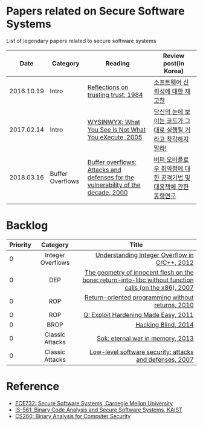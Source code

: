 # Papers related on Secure Software Systems  
List of legendary papers related to secure software systems

| Date | Category | Reading | Review post(in Korea) |
| ---- | -------- | ------- | ----------- |
|2016.10.19      |  Intro        | [Reflections on trusting trust, 1984](https://www.ece.cmu.edu/~ganger/712.fall02/papers/p761-thompson.pdf)        |  [소프트웨어 신뢰성에 대한 재고찰](https://cpuu.postype.com/post/402071)           |
|2017.02.14      | Intro         | [WYSINWYX: What You See Is Not What You eXecute, 2005](http://research.cs.wisc.edu/wpis/papers/wysinwyx05.pdf)        | [당신의 눈에 보이는 코드가 그대로 실행될 거라고 착각하지 말라!](https://cpuu.postype.com/post/565003)            |
|2018.03.16      | Buffer Overflows         | [Buffer overflows: Attacks and defenses for the vulnerability of the decade, 2000](http://www.cs.utexas.edu/~shmat/courses/cs395t_fall05/cowan.pdf)        | [버퍼 오버플로우 취약점에 대한 공격기법 및 대응책에 관한 동향연구](https://cpuu.postype.com/post/1755885)            |
|      |          |         |             |



# Backlog

|  <center>Priority</center> |  <center>Category</center> |  <center>Title</center> |
|:--------|:--------:|--------:|
|0 | Integer Overflows | [Understanding Integer Overflow in C/C++, 2012](https://dl.acm.org/citation.cfm?id=2743019)|
|0 | DEP | [The geometry of innocent flesh on the bone: return-into-libc without function calls (on the x86), 2007](https://dl.acm.org/citation.cfm?id=1315313)
| 0          |   ROP       | [Return-oriented programming without returns, 2010](https://dl.acm.org/citation.cfm?id=1866370)      |
| 0          |   ROP       | [Q: Exploit Hardening Made Easy, 2011](https://www.usenix.org/legacy/event/sec11/tech/full_papers/Schwartz.pdf)      |
| 0         | BROP         | [Hacking Blind, 2014](https://ieeexplore.ieee.org/document/6956567)      |
| 0         | Classic Attacks         | [Sok: eternal war in memory, 2013](https://oaklandsok.github.io/papers/szekeres2013.pdf)      |
| 0         | Classic Attacks          | [Low-level software security: attacks and defenses, 2007](http://research.microsoft.com/pubs/64363/tr-2007-153.pdf)       |


# Reference
- [ECE732: Secure Software Systems, Carnegie Mellon University](https://course.ece.cmu.edu/~ece732/s19/schedule.html)
- [IS-561: Binary Code Analysis and Secure Software Systems, KAIST](https://softsec.kaist.ac.kr/courses/2018f-is561/)
- [CS260: Binary Analysis for Computer Security](https://www.cs.ucr.edu/~heng/teaching/cs260-winter2017/)
